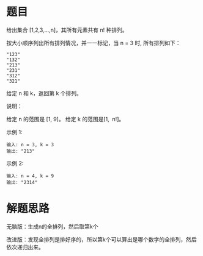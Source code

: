 # 题目
给出集合 [1,2,3,…,n]，其所有元素共有 n! 种排列。

按大小顺序列出所有排列情况，并一一标记，当 n = 3 时, 所有排列如下：

    "123"
    "132"
    "213"
    "231"
    "312"
    "321"
给定 n 和 k，返回第 k 个排列。

说明：

给定 n 的范围是 [1, 9]。
给定 k 的范围是[1,  n!]。

示例 1:

    输入: n = 3, k = 3
    输出: "213"
示例 2:

    输入: n = 4, k = 9
    输出: "2314"

# 解题思路
无脑版：生成n的全排列，然后取第k个

改进版：发现全排列是排好序的，所以第k个可以算出是哪个数字的全排列，然后依次递归出来。